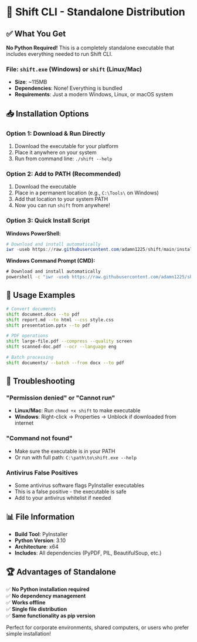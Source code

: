 # 🚀 Shift CLI - Standalone Distribution

## ✅ What You Get

**No Python Required!** This is a completely standalone executable that includes everything needed to run Shift CLI.

### File: `shift.exe` (Windows) or `shift` (Linux/Mac)
- **Size**: ~115MB
- **Dependencies**: None! Everything is bundled
- **Requirements**: Just a modern Windows, Linux, or macOS system

## 📥 Installation Options

### Option 1: Download & Run Directly
1. Download the executable for your platform
2. Place it anywhere on your system
3. Run from command line: `./shift --help`

### Option 2: Add to PATH (Recommended)
1. Download the executable
2. Place in a permanent location (e.g., `C:\Tools\` on Windows)
3. Add that location to your system PATH
4. Now you can run `shift` from anywhere!

### Option 3: Quick Install Script

**Windows PowerShell:**
```powershell
# Download and install automatically
iwr -useb https://raw.githubusercontent.com/adamn1225/shift/main/install.ps1 | iex
```

**Windows Command Prompt (CMD):**
```cmd
# Download and install automatically  
powershell -c "iwr -useb https://raw.githubusercontent.com/adamn1225/shift/main/install.ps1 | iex"
```

## 🎯 Usage Examples

```bash
# Convert documents
shift document.docx --to pdf
shift report.md --to html --css style.css
shift presentation.pptx --to pdf

# PDF operations  
shift large-file.pdf --compress --quality screen
shift scanned-doc.pdf --ocr --language eng

# Batch processing
shift documents/ --batch --from docx --to pdf
```

## 🔧 Troubleshooting

### "Permission denied" or "Cannot run"
- **Linux/Mac**: Run `chmod +x shift` to make executable
- **Windows**: Right-click → Properties → Unblock if downloaded from internet

### "Command not found"
- Make sure the executable is in your PATH
- Or run with full path: `C:\path\to\shift.exe --help`

### Antivirus False Positives
- Some antivirus software flags PyInstaller executables
- This is a false positive - the executable is safe
- Add to your antivirus whitelist if needed

## 📊 File Information

- **Build Tool**: PyInstaller
- **Python Version**: 3.10
- **Architecture**: x64
- **Includes**: All dependencies (PyPDF, PIL, BeautifulSoup, etc.)

## 🏆 Advantages of Standalone

✅ **No Python installation required**  
✅ **No dependency management**  
✅ **Works offline**  
✅ **Single file distribution**  
✅ **Same functionality as pip version**  

Perfect for corporate environments, shared computers, or users who prefer simple installation!

